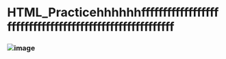 # HTML_Practicehhhhhhfffffffffffffffffffffffffffffffffffffffffffffffffffffffff
### ![image](https://github.com/user-attachments/assets/4667781f-d140-46bc-8d1b-63db36272670)

 
